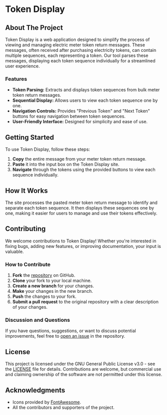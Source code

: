 # Token Display

## About The Project

Token Display is a web application designed to simplify the process of viewing and managing electric meter token return messages. These messages, often received after purchasing electricity tokens, can contain multiple sequences, each representing a token. Our tool parses these messages, displaying each token sequence individually for a streamlined user experience.

### Features

- **Token Parsing:** Extracts and displays token sequences from bulk meter token return messages.
- **Sequential Display:** Allows users to view each token sequence one by one.
- **Navigation Controls:** Provides "Previous Token" and "Next Token" buttons for easy navigation between token sequences.
- **User-Friendly Interface:** Designed for simplicity and ease of use.

## Getting Started

To use Token Display, follow these steps:

1. **Copy** the entire message from your meter token return message.
2. **Paste** it into the input box on the Token Display site.
3. **Navigate** through the tokens using the provided buttons to view each sequence individually.

## How It Works

The site processes the pasted meter token return message to identify and separate each token sequence. It then displays these sequences one by one, making it easier for users to manage and use their tokens effectively.

## Contributing

We welcome contributions to Token Display! Whether you're interested in fixing bugs, adding new features, or improving documentation, your input is valuable.

### How to Contribute

1. **Fork** the [repository](https://github.com/imahmud1/Meter220) on GitHub.
2. **Clone** your fork to your local machine.
3. **Create a new branch** for your changes.
4. **Make** your changes in the new branch.
5. **Push** the changes to your fork.
6. **Submit a pull request** to the original repository with a clear description of your changes.

### Discussion and Questions

If you have questions, suggestions, or want to discuss potential improvements, feel free to [open an issue](https://github.com/imahmud1/Meter220/issues) in the repository.

## License

This project is licensed under the GNU General Public License v3.0 - see the [LICENSE](LICENSE) file for details. Contributions are welcome, but commercial use and claiming ownership of the software are not permitted under this license.

## Acknowledgments

- Icons provided by [FontAwesome](https://fontawesome.com/).
- All the contributors and supporters of the project.
